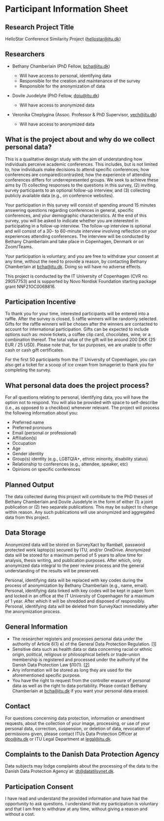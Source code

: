 # Participant Information Sheet

## Research Project Title
HelloStar Conference Similarity Project ([hellostar@itu.dk](mailto:hellostar@itu.dk))

## Researchers
* Bethany Chamberlain (PhD Fellow, [bcha@itu.dk](mailto:bcha@itu.dk))
  * Will have access to personal, identifying data 
  * Responsible for the creation and maintenance of the survey
  * Responsible for the anonymization of data


* Dovile Juodelyte (PhD Fellow, [doju@itu.dk](mailto:doju@itu.dk))
  * Will have access to anonymized data


* Veronika Cheplygina (Assoc. Professor & PhD Supervisor, [vech@itu.dk](mailto:vech@itu.dk))
  * Will have access to anonymized data

## What is the project about and why do we collect personal data?
This is a qualitative design study with the aim of understanding how individuals perceive 
academic conferences. This includes, but is not limited to, how individuals make decisions 
to attend specific conferences; how conferences are compared/contrasted; how the experience 
of attending conferences differs for underrepresented groups. We seek to achieve these aims 
by (1) collecting responses to the questions in this survey, (2) inviting survey participants 
to an optional follow-up interview, and (3) collecting publicly available data (e.g., on 
conference websites).

Your participation in this survey will consist of spending around 15 minutes answering questions 
regarding conferences in general, specific conferences, and your demographic characteristics. 
At the end of this survey, you will be asked to indicate whether you are interested in 
participating in a follow-up interview. The follow-up interview is optional and will consist 
of a 30- to 60-minute interview involving reflection on your experiences attending conferences. 
The interview will be conducted by Bethany Chamberlain and take place in Copenhagen, Denmark 
or on Zoom/Teams.

Your participation is voluntary, and you are free to withdraw your consent at any time, 
without the need to provide a reason, by contacting Bethany Chamberlain at 
[bcha@itu.dk](mailto:bcha@itu.dk). Doing so will have no adverse effects.

This project is conducted by the IT University of Copenhagen (CVR no. 29057753) and is 
supported by Novo Nordisk Foundation starting package grant NNF21OC0068816.

## Participation Incentive
To thank you for your time, interested participants will be entered into a raffle. After the 
survey is closed, 5 raffle winners will be randomly selected. Gifts for the raffle winners 
will be chosen after the winners are contacted to account for international participation. 
Gifts can be expected to include options such as: movie tickets, a coffee clip card, chocolates, 
wine, or a combination thereof. The total value of the gift will be around 200 DKK (25 EUR / 25 USD). 
Please note that, for tax purposes, we are unable to offer cash or cash gift certificates.

For the first 50 participants from the IT University of Copenhagen, you can also get a ticket 
for a scoop of ice cream from Ismageriet to thank you for completing the survey.

## What personal data does the project process?
For all questions relating to personal, identifying data, you will have the option not to 
respond. You will also be provided with space to self-describe (i.e., as opposed to a 
checkbox) whenever relevant. The project will process the following information about you:
* Preferred name
* Preferred pronouns
* Email (personal or professional)
* Affiliation(s)
* Occupation
* Age
* Gender identity
* Group(s) identity (e.g., LGBTQIA+, ethnic minority, disability status)
* Relationship to conferences (e.g., attendee, speaker, etc)
* Opinions on specific conferences

## Planned Output
The data collected during this project will contribute to the PhD theses of Bethany 
Chamberlain and Dovile Juodelyte in the form of either (1) a joint publication or 
(2) two separate publications. This may be subject to change within reason. Any such 
publications will use anonymized and aggregated data from this project.

## Data Storage
Anonymized data will be stored on SurveyXact by Rambøll, password protected work laptop(s) 
secured by ITU, and/or OneDrive. Anonymized data will be stored for a maximum period of 
5 years to allow time for analysis, thesis writing, and publication purposes. After which, 
only anonymized data integral to the peer review process and the general understanding of the 
results will be preserved.

Personal, identifying data will be replaced with key codes during the process of anonymization 
by Bethany Chamberlain (e.g., name, email). Personal, identifying data linked with key codes 
will be kept in paper form and locked in an office at the IT University of Copenhagen for a 
maximum of 1 year. After which it will be shredded and disposed of responsibly. Personal, 
identifying data will be deleted from SurveyXact immediately after the anonymization process.

## General Information
* The researcher registers and processes personal data under the authority of Article 6(1) 
e) of the General Data Protection Regulation. 
[[1]](http://eur-lex.europa.eu/legal-content/EN/TXT/PDF/?uri=CELEX:32016R0679&from=EN)
* Sensitive data such as health data or data concerning racial or ethnic origin, political, 
religious or philosophical beliefs or trade-union membership is registered and processed under 
the authority of the Danish Data Protection Law §10(1). 
[[2]](https://www.retsinformation.dk/eli/lta/2018/502)
* Any information will be stored as long they are used for the aforementioned specific 
purpose.
* You have the right to request from the controller erasure of personal data as well as the 
right to data portability. Please contact Bethany Chamberlain at 
[bcha@itu.dk](mailto:bcha@itu.dk) if you want your personal data erased.

## Contact
For questions concerning data protection, information or amendment requests, about the 
collection of your image, processing, or use of your personal data, correction, suspension, 
or deletion of data, revocation of permissions given, please contact ITUs Data Protection 
Officer at [dpo@itu.dk](mailto:dpo@itu.dk) or ITU Legal Department at 
[legal@itu.dk](mailto:legal@itu.dk).

## Complaints to the Danish Data Protection Agency
Data subjects may lodge complaints about the processing of the data to the Danish Data 
Protection Agency at: [dt@datatilsynet.dk](mailto:dt@datatilsynet.dk).

## Participation Consent
I have read and understand the provided information and have had the opportunity to ask 
questions. I understand that my participation is voluntary and that I am free to withdraw 
at any time, without giving a reason and without a cost.